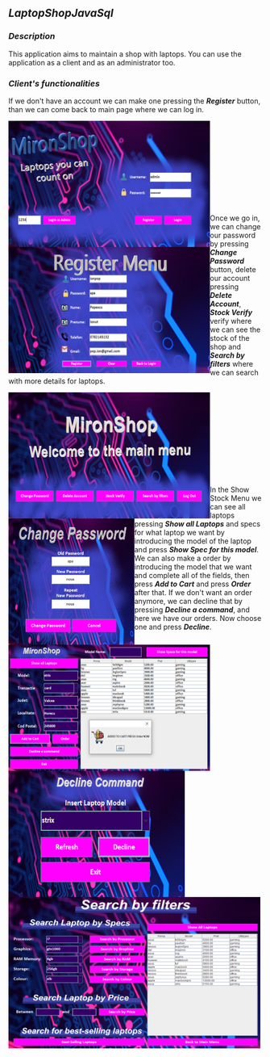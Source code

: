 ## ***LaptopShopJavaSql***

### ***Description***

This application aims to maintain a shop with laptops. You can use the application as a client and as an administrator too.

### ***Client's functionalities***

If we don't have an account we can make one pressing the ***Register*** button, than we can come back to main page where we can log in.

<img align="left" src = "https://github.com/mironandrei/LaptopShopJavaSql/blob/main/ss/1.0.PNG" width="400" height = "250"/>
<img align="left" src = "https://github.com/mironandrei/LaptopShopJavaSql/blob/main/ss/2.0.PNG" width="400" height = "250"/>

<br /><br /><br /><br /><br /><br /><br /><br /><br /><br />

Once we go in, we can change our password by pressing ***Change Password*** button, delete our account pressing ***Delete Account***, ***Stock Verify*** verify where we can see the stock of the shop and ***Search by filters*** where we can search with more details for laptops.

<img align="left" src = "https://github.com/mironandrei/LaptopShopJavaSql/blob/main/ss/3.0.PNG" width="400" height = "250"/>
<img align="left" src = "https://github.com/mironandrei/LaptopShopJavaSql/blob/main/ss/3.1.0.PNG" width="250" height = "250"/>

<br /><br /><br /><br /><br /><br /><br /><br /><br /><br />

In the Show Stock Menu we can see all laptops pressing ***Show all Laptops*** and specs for what laptop we want by introducing the model of the laptop and press ***Show Spec for this model***.
We can also make a order by introducing the model that we want and complete all of the fields, then press ***Add to Cart*** and press ***Order*** after that.
If we don't want an order anymore, we can decline that by pressing ***Decline a command***, and here we have our orders. Now choose one and press ***Decline***.

<img align="left" src = "https://github.com/mironandrei/LaptopShopJavaSql/blob/main/ss/3.3.1.PNG" width="400" height = "250"/>
<img align="left" src = "https://github.com/mironandrei/LaptopShopJavaSql/blob/main/ss/3.3.6.0.PNG" width="350" height = "250"/>

<img align="left" src = "https://github.com/mironandrei/LaptopShopJavaSql/blob/main/ss/3.3.7.0.PNG" width="500" height = "300"/>

